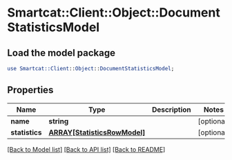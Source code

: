 # Smartcat::Client::Object::DocumentStatisticsModel

## Load the model package
```perl
use Smartcat::Client::Object::DocumentStatisticsModel;
```

## Properties
Name | Type | Description | Notes
------------ | ------------- | ------------- | -------------
**name** | **string** |  | [optional] 
**statistics** | [**ARRAY[StatisticsRowModel]**](StatisticsRowModel.md) |  | [optional] 

[[Back to Model list]](../README.md#documentation-for-models) [[Back to API list]](../README.md#documentation-for-api-endpoints) [[Back to README]](../README.md)



